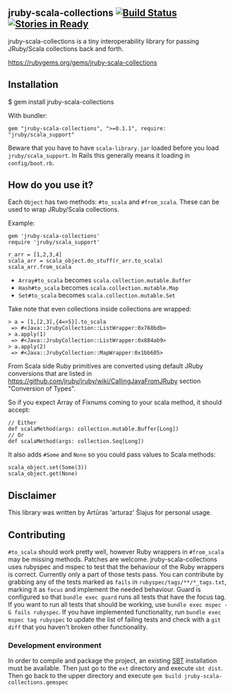 ## jruby-scala-collections [![Build Status](https://travis-ci.org/RubyAndScala/jruby-scala-collections.png?branch=master)](https://travis-ci.org/RubyAndScala/jruby-scala-collections)[![Stories in Ready](https://badge.waffle.io/RubyAndScala/jruby-scala-collections.png?label=ready)](https://waffle.io/RubyAndScala/jruby-scala-collections)

jruby-scala-collections is a tiny interoperability library for passing JRuby/Scala collections back
and forth.

https://rubygems.org/gems/jruby-scala-collections

## Installation

$ gem install jruby-scala-collections

With bundler:

```gem "jruby-scala-collections", ">=0.1.1", require: "jruby/scala_support"```

Beware that you have to have ```scala-library.jar``` loaded before you 
load ```jruby/scala_support```. In Rails this generally means it loading in ```config/boot.rb```.

## How do you use it?

Each ```Object``` has two methods: ```#to_scala``` and ```#from_scala```.
These can be used to wrap JRuby/Scala collections.

Example:

    gem 'jruby-scala-collections'
    require 'jruby/scala_support'
    
    r_arr = [1,2,3,4]
    scala_arr = scala_object.do_stuff(r_arr.to_scala)
    scala_arr.from_scala

* ```Array#to_scala``` becomes ```scala.collection.mutable.Buffer```
* ```Hash#to_scala``` becomes ```scala.collection.mutable.Map```
* ```Set#to_scala``` becomes ```scala.collection.mutable.Set```

Take note that even collections inside collections are wrapped:

    > a = [1,[2,3],{4=>5}].to_scala
     => #<Java::JrubyCollection::ListWrapper:0x768bdb> 
    > a.apply(1)
     => #<Java::JrubyCollection::ListWrapper:0x884ab9> 
    > a.apply(2)
     => #<Java::JrubyCollection::MapWrapper:0x1bb605> 

From Scala side Ruby primitives are converted using default JRuby conversions
that are listed in https://github.com/jruby/jruby/wiki/CallingJavaFromJRuby section
"Conversion of Types".

So if you expect Array of Fixnums coming to your scala method, it should accept:

    // Either
    def scalaMethod(args: collection.mutable.Buffer[Long])
    // Or
    def scalaMethod(args: collection.Seq[Long])

It also adds ```#Some``` and ```None``` so you could pass values to Scala
methods:

    scala_object.set(Some(3))
    scala_object.get(None)

## Disclaimer

This library was written by Artūras 'arturaz' Šlajus for personal
usage.

## Contributing
```#to_scala``` should work pretty well, however Ruby wrappers
in ```#from_scala``` may be missing methods. Patches are welcome.
jruby-scala-collections uses rubyspec and mspec to test that the behaviour
of the Ruby wrappers is correct.
Currently only a part of those tests pass. You can contribute by grabbing
any of the tests marked as `fails` in `rubyspec/tags/**/*_tags.txt`, marking it as
`focus` and implement the needed behaviour.
Guard is configured so that `bundle exec guard` runs all tests that have the focus tag.
If you want to run all tests that should be working, use `bundle exec mspec -G fails rubyspec`.
If you have implemented functionality, run `bundle exec mspec tag rubyspec` to update the list
of failing tests and check with a `git diff` that you haven't broken other functionality.

### Development environment
In order to compile and package the project, an existing [SBT](http://www.scala-sbt.org/) installation must be available. Then just go to the 
`ext` directory and execute `sbt dist`. Then go back to the upper directory and execute `gem build jruby-scala-collections.gemspec`
